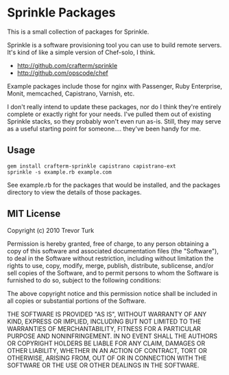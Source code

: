 Sprinkle Packages
=================

This is a small collection of packages for Sprinkle.

Sprinkle is a software provisioning tool you can use to build remote
servers. It's kind of like a simple version of Chef-solo, I think.

* <http://github.com/crafterm/sprinkle>
* <http://github.com/opscode/chef>

Example packages include those for nginx with Passenger, Ruby Enterprise,
Monit, memcached, Capistrano, Varnish, etc.

I don't really intend to update these packages, nor do I think they're entirely
complete or exactly right for your needs. I've pulled them out of existing
Sprinkle stacks, so they probably won't even run as-is. Still, they may serve
as a useful starting point for someone.... they've been handy for me.


Usage
-----

    gem install crafterm-sprinkle capistrano capistrano-ext
    sprinkle -s example.rb example.com

See example.rb for the packages that would be installed, and the packages
directory to view the details of those packages.


MIT License
-----------

Copyright (c) 2010 Trevor Turk

Permission is hereby granted, free of charge, to any person
obtaining a copy of this software and associated documentation
files (the "Software"), to deal in the Software without
restriction, including without limitation the rights to use,
copy, modify, merge, publish, distribute, sublicense, and/or sell
copies of the Software, and to permit persons to whom the
Software is furnished to do so, subject to the following
conditions:

The above copyright notice and this permission notice shall be
included in all copies or substantial portions of the Software.

THE SOFTWARE IS PROVIDED "AS IS", WITHOUT WARRANTY OF ANY KIND,
EXPRESS OR IMPLIED, INCLUDING BUT NOT LIMITED TO THE WARRANTIES
OF MERCHANTABILITY, FITNESS FOR A PARTICULAR PURPOSE AND
NONINFRINGEMENT. IN NO EVENT SHALL THE AUTHORS OR COPYRIGHT
HOLDERS BE LIABLE FOR ANY CLAIM, DAMAGES OR OTHER LIABILITY,
WHETHER IN AN ACTION OF CONTRACT, TORT OR OTHERWISE, ARISING
FROM, OUT OF OR IN CONNECTION WITH THE SOFTWARE OR THE USE OR
OTHER DEALINGS IN THE SOFTWARE.
